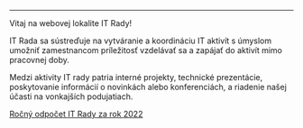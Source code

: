 

---

Vitaj na webovej lokalite IT Rady!

IT Rada sa sústreďuje na vytváranie a koordináciu IT aktivít s úmyslom umožniť zamestnancom príležitosť vzdelávať sa a zapájať do aktivít mimo pracovnej doby.

Medzi aktivity IT rady patria interné projekty, technické prezentácie, poskytovanie informácií o novinkách alebo konferenciách, a riadenie našej účasti na vonkajších podujatiach.

[Ročný odpočet IT Rady za rok 2022](https://docs.google.com/presentation/d/14ph65FHLhrDfc58J-mK-LUNXV0RLDjq2_xo4lHJ8wek/edit#slide=id.p)